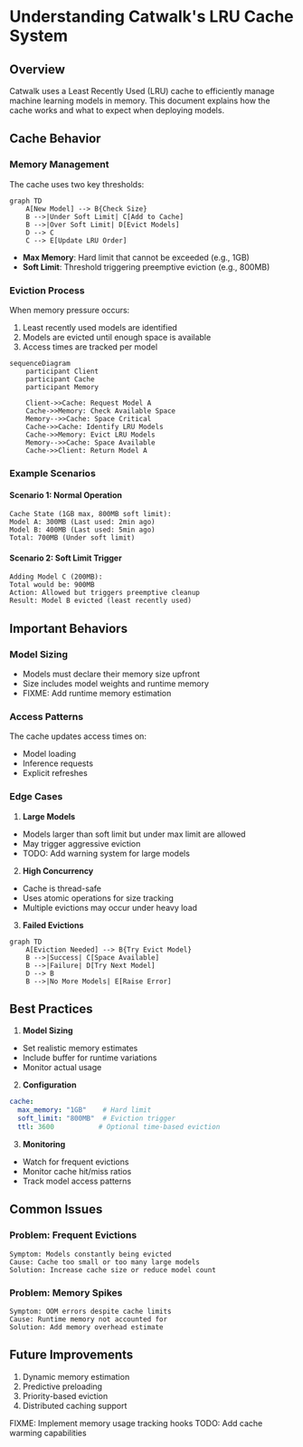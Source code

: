 # Understanding Catwalk's LRU Cache System

## Overview
Catwalk uses a Least Recently Used (LRU) cache to efficiently manage machine learning models in memory. This document explains how the cache works and what to expect when deploying models.

## Cache Behavior

### Memory Management
The cache uses two key thresholds:

```mermaid
graph TD
    A[New Model] --> B{Check Size}
    B -->|Under Soft Limit| C[Add to Cache]
    B -->|Over Soft Limit| D[Evict Models]
    D --> C
    C --> E[Update LRU Order]
```

- **Max Memory**: Hard limit that cannot be exceeded (e.g., 1GB)
- **Soft Limit**: Threshold triggering preemptive eviction (e.g., 800MB)

### Eviction Process
When memory pressure occurs:

1. Least recently used models are identified
2. Models are evicted until enough space is available
3. Access times are tracked per model

```mermaid
sequenceDiagram
    participant Client
    participant Cache
    participant Memory

    Client->>Cache: Request Model A
    Cache->>Memory: Check Available Space
    Memory-->>Cache: Space Critical
    Cache->>Cache: Identify LRU Models
    Cache->>Memory: Evict LRU Models
    Memory-->>Cache: Space Available
    Cache->>Client: Return Model A
```

### Example Scenarios

#### Scenario 1: Normal Operation
```plaintext
Cache State (1GB max, 800MB soft limit):
Model A: 300MB (Last used: 2min ago)
Model B: 400MB (Last used: 5min ago)
Total: 700MB (Under soft limit)
```

#### Scenario 2: Soft Limit Trigger
```plaintext
Adding Model C (200MB):
Total would be: 900MB
Action: Allowed but triggers preemptive cleanup
Result: Model B evicted (least recently used)
```

## Important Behaviors

### Model Sizing
- Models must declare their memory size upfront
- Size includes model weights and runtime memory
- FIXME: Add runtime memory estimation

### Access Patterns
The cache updates access times on:
- Model loading
- Inference requests
- Explicit refreshes

### Edge Cases

1. **Large Models**
- Models larger than soft limit but under max limit are allowed
- May trigger aggressive eviction
- TODO: Add warning system for large models

2. **High Concurrency**
- Cache is thread-safe
- Uses atomic operations for size tracking
- Multiple evictions may occur under heavy load

3. **Failed Evictions**
```mermaid
graph TD
    A[Eviction Needed] --> B{Try Evict Model}
    B -->|Success| C[Space Available]
    B -->|Failure| D[Try Next Model]
    D --> B
    B -->|No More Models| E[Raise Error]
```

## Best Practices

1. **Model Sizing**
- Set realistic memory estimates
- Include buffer for runtime variations
- Monitor actual usage

2. **Configuration**
```yaml
cache:
  max_memory: "1GB"    # Hard limit
  soft_limit: "800MB"  # Eviction trigger
  ttl: 3600           # Optional time-based eviction
```

3. **Monitoring**
- Watch for frequent evictions
- Monitor cache hit/miss ratios
- Track model access patterns

## Common Issues

### Problem: Frequent Evictions
```plaintext
Symptom: Models constantly being evicted
Cause: Cache too small or too many large models
Solution: Increase cache size or reduce model count
```

### Problem: Memory Spikes
```plaintext
Symptom: OOM errors despite cache limits
Cause: Runtime memory not accounted for
Solution: Add memory overhead estimate
```

## Future Improvements
1. Dynamic memory estimation
2. Predictive preloading
3. Priority-based eviction
4. Distributed caching support

FIXME: Implement memory usage tracking hooks
TODO: Add cache warming capabilities
